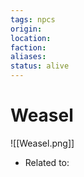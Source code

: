 ```yaml
---
tags: npcs
origin: 
location: 
faction: 
aliases: 
status: alive
---
```


# Weasel
![[Weasel.png]]

- Related to: 
